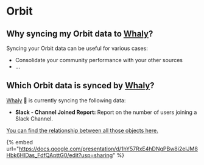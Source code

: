 # Orbit

## **Why syncing my Orbit data to** [**Whaly**](https://whaly.io)**?**

Syncing your Orbit data can be useful for various cases:

* Consolidate your community performance with your other sources
* ...

## Which **Orbit** data is synced by [Whaly](https://whaly.io)?

[Whaly](https://whaly.io) 🐳 is currently syncing the following data:

* **Slack - Channel Joined Report:** Report on the number of users joining a Slack Channel.

[You can find the relationship between all those objects here.](https://docs.google.com/presentation/d/1hY57RxE4hDNgPBw8i2elJM8Hbk6HlDas\_FdfQApttG0/edit?usp=sharing)

{% embed url="https://docs.google.com/presentation/d/1hY57RxE4hDNgPBw8i2elJM8Hbk6HlDas_FdfQApttG0/edit?usp=sharing" %}

